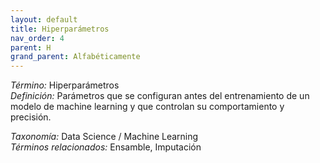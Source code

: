 ```yaml
---
layout: default
title: Hiperparámetros
nav_order: 4
parent: H
grand_parent: Alfabéticamente
---
```


*Término:* Hiperparámetros  
*Definición:* Parámetros que se configuran antes del entrenamiento de un modelo de machine learning y que controlan su comportamiento y precisión.

*Taxonomía:* Data Science / Machine Learning  
*Términos relacionados:* Ensamble, Imputación
